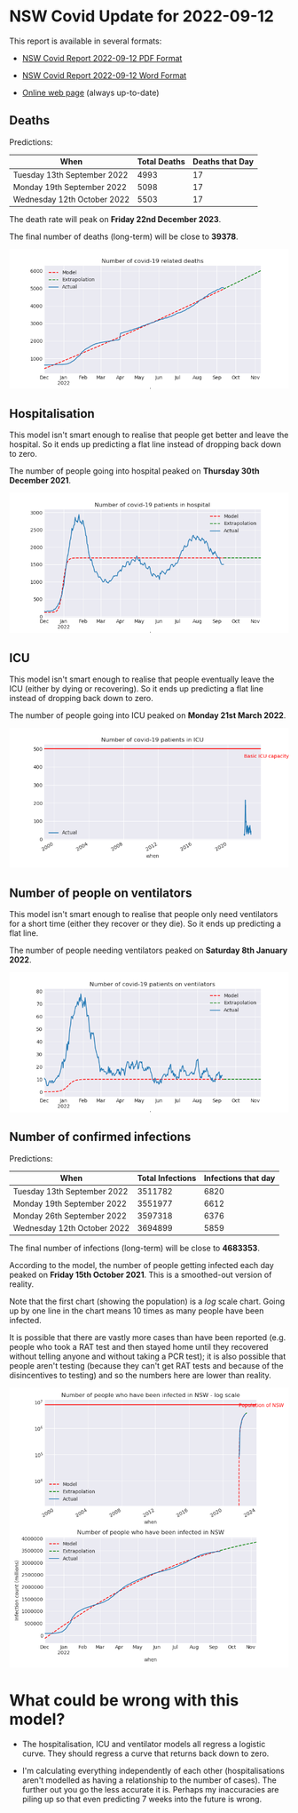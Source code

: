 # NSW Covid Update for 2022-09-12

This report is available in several formats:

- [NSW Covid Report 2022-09-12 PDF Format](https://github.com/solresol/yet-another-pandemic-prediction/raw/main/output/2022-09-12/nsw-covid-report-2022-09-12.pdf)

- [NSW Covid Report 2022-09-12 Word Format](https://github.com/solresol/yet-another-pandemic-prediction/raw/main/output/2022-09-12/nsw-covid-report-2022-09-12.docx)

- [Online web page](https://github.com/solresol/yet-another-pandemic-prediction/tree/main/output/README.md) (always up-to-date)

## Deaths

Predictions:

| When | Total Deaths | Deaths that Day |
| ---- | ------------ | --------------- |
| Tuesday 13th September 2022 | 4993 | 17 |
| Monday 19th September 2022 | 5098 | 17 |
| Wednesday 12th October 2022 | 5503 | 17 |

The death rate will peak on **Friday 22nd December 2023**.

The final number of deaths (long-term) will
be close to **39378**.

![](2022-09-12/deaths.png)



## Hospitalisation

This model isn't smart enough to realise that people get better and leave the hospital.
So it ends up predicting a flat line instead of dropping back down to zero.

The number of people going into hospital peaked on **Thursday 30th December 2021**.

![](2022-09-12/hospitalisation.png)

## ICU

This model isn't smart enough to realise that people eventually leave the ICU
(either by dying or recovering).
So it ends up predicting a flat line instead of dropping back down to zero.

The number of people going into ICU peaked on **Monday 21st March 2022**.

![](2022-09-12/icu.png)

## Number of people on ventilators

This model isn't smart enough to realise that people only need ventilators for
a short time (either they recover or they die). So it ends up predicting a flat line.

The number of people needing ventilators peaked on **Saturday 8th January 2022**.

![](2022-09-12/ventilators.png)

## Number of confirmed infections

Predictions:

| When | Total Infections | Infections that day |
| ---- | ------------ | --------------- |
| Tuesday 13th September 2022 | 3511782 | 6820 |
| Monday 19th September 2022 | 3551977 | 6612 |
| Monday 26th September 2022 | 3597318 | 6376 |
| Wednesday 12th October 2022 | 3694899 | 5859 |

The final number of infections (long-term) will
be close to **4683353**.


According to the model, the number of people getting infected each day peaked on **Friday 15th October 2021**. This is a smoothed-out version of reality.

Note that the first chart (showing the population) is a *log* scale chart. Going up by one line in the chart means 10 times as many people have been infected. 

It is possible that there are vastly more cases than have been
reported (e.g. people who took a RAT test and then stayed home until
they recovered without telling anyone and without taking a PCR test);
it is also possible that people aren't testing (because they can't get
RAT tests and because of the disincentives to testing) and so the
numbers here are lower than reality.


![](2022-09-12/infection.png)



# What could be wrong with this model?

- The hospitalisation, ICU and ventilator models all regress a logistic curve. They
should regress a curve that returns back down to zero.

- I'm calculating everything independently of each other (hospitalisations aren't modelled as having a relationship to the number of cases). The further out you go the less accurate it is. Perhaps my inaccuracies are piling up so that even predicting 7 weeks into the future is wrong.


